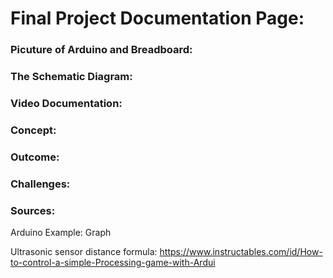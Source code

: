 # Final Project Documentation Page:

### Picuture of Arduino and Breadboard:

### The Schematic Diagram:

### Video Documentation:

### Concept:

### Outcome:

### Challenges:

### Sources:
Arduino Example: Graph

Ultrasonic sensor distance formula:
https://www.instructables.com/id/How-to-control-a-simple-Processing-game-with-Ardui
